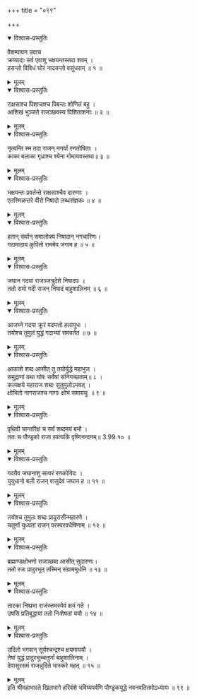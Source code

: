 +++
title = "०९९"

+++

<details open><summary>विश्वास-प्रस्तुतिः</summary>

वैशम्पायन उवाच  
क्रव्यादाः सर्व एवाशु भक्षयन्तस्तदा शवम् ।  
हसन्तो विविधं घोरं नादयन्तो वसुंधराम् ॥ १ ॥
</details>

<details><summary>मूलम्</summary>

वैशम्पायन उवाच  
क्रव्यादाः सर्व एवाशु भक्षयन्तस्तदा शवम् ।  
हसन्तो विविधं घोरं नादयन्तो वसुंधराम् ॥ १ ॥
</details>

<details open><summary>विश्वास-प्रस्तुतिः</summary>

राक्षसाश्च पिशाचाश्च पिबन्तः शोणितं बहु ।  
आशिखं भुञ्जते राजञ्छवस्य पिशिताशनाः ॥ २ ॥
</details>

<details><summary>मूलम्</summary>

राक्षसाश्च पिशाचाश्च पिबन्तः शोणितं बहु ।  
आशिखं भुञ्जते राजञ्छवस्य पिशिताशनाः ॥ २ ॥
</details>

<details open><summary>विश्वास-प्रस्तुतिः</summary>

नृत्यन्ति स्म तदा राजन् नगर्यां रणतोषिताः ।  
काका बलाका गृध्राश्च श्येना गोमायवस्तथा॥ ३ ॥
</details>

<details><summary>मूलम्</summary>

नृत्यन्ति स्म तदा राजन् नगर्यां रणतोषिताः ।  
काका बलाका गृध्राश्च श्येना गोमायवस्तथा॥ ३ ॥
</details>

<details open><summary>विश्वास-प्रस्तुतिः</summary>

भक्षयन्तः प्रवर्तन्ते राक्षसाश्चैव दारुणाः ।  
एतस्मिन्नन्तरे वीरो निषादो लब्धसंज्ञकः ॥ ४ ॥
</details>

<details><summary>मूलम्</summary>

भक्षयन्तः प्रवर्तन्ते राक्षसाश्चैव दारुणाः ।  
एतस्मिन्नन्तरे वीरो निषादो लब्धसंज्ञकः ॥ ४ ॥
</details>

<details open><summary>विश्वास-प्रस्तुतिः</summary>

हतान् सर्वान् समालोक्य निषादान् नगचारिणः।  
गदामादाय कुपितो राममेव जगाम ह ॥ ५ ॥
</details>

<details><summary>मूलम्</summary>

हतान् सर्वान् समालोक्य निषादान् नगचारिणः।  
गदामादाय कुपितो राममेव जगाम ह ॥ ५ ॥
</details>

<details open><summary>विश्वास-प्रस्तुतिः</summary>

जघान गदया राजञ्जत्रुदेशे निषादपः ।  
ततो रामो गदी राजन् निषादं बाहुशालिनम् ॥ ६ ॥
</details>

<details><summary>मूलम्</summary>

जघान गदया राजञ्जत्रुदेशे निषादपः ।  
ततो रामो गदी राजन् निषादं बाहुशालिनम् ॥ ६ ॥
</details>

<details open><summary>विश्वास-प्रस्तुतिः</summary>

आजघ्ने गदया क्रूरं मदमत्तो हलायुधः ।  
तयोश्च तुमुलं युद्धं गदाभ्यां समवर्तत ॥ ७ ॥
</details>

<details><summary>मूलम्</summary>

आजघ्ने गदया क्रूरं मदमत्तो हलायुधः ।  
तयोश्च तुमुलं युद्धं गदाभ्यां समवर्तत ॥ ७ ॥
</details>

<details open><summary>विश्वास-प्रस्तुतिः</summary>

आकाशे शब्द आसीत् तु तयोर्युद्धे महाभुज ।  
समुद्राणां यथा घोषः सर्वेषां संनिगच्छताम्॥ ८ ।  
कल्पक्षये महाराज शब्दः सुतुमुलोऽभवत् ।  
क्षोभितो नागराजश्च नागाः क्षोभं समाययुः ॥ ९ ॥
</details>

<details><summary>मूलम्</summary>

आकाशे शब्द आसीत् तु तयोर्युद्धे महाभुज ।  
समुद्राणां यथा घोषः सर्वेषां संनिगच्छताम्॥ ८ ।  
कल्पक्षये महाराज शब्दः सुतुमुलोऽभवत् ।  
क्षोभितो नागराजश्च नागाः क्षोभं समाययुः ॥ ९ ॥
</details>

<details open><summary>विश्वास-प्रस्तुतिः</summary>

पृथिवी चान्तरिक्षं च सर्वं शब्दमयं बभौ ।  
ततः स पौण्ड्रको राजा सात्यकिं वृष्णिनन्दनम्॥ 3.99.१० ॥
</details>

<details><summary>मूलम्</summary>

पृथिवी चान्तरिक्षं च सर्वं शब्दमयं बभौ ।  
ततः स पौण्ड्रको राजा सात्यकिं वृष्णिनन्दनम्॥ 3.99.१० ॥
</details>

<details open><summary>विश्वास-प्रस्तुतिः</summary>

गदयैव जघानाशु सत्वरं रणकोविदः ।  
युयुधानो बली राजन् वासुदेवं जघान ह ॥ ११ ॥
</details>

<details><summary>मूलम्</summary>

गदयैव जघानाशु सत्वरं रणकोविदः ।  
युयुधानो बली राजन् वासुदेवं जघान ह ॥ ११ ॥
</details>

<details open><summary>विश्वास-प्रस्तुतिः</summary>

तयोश्च तुमुलः शब्दः प्रादुरासीन्महारणे ।  
चतुर्णां युध्यतां राजन् परस्परवधैषिणाम् ॥ १२ ॥
</details>

<details><summary>मूलम्</summary>

तयोश्च तुमुलः शब्दः प्रादुरासीन्महारणे ।  
चतुर्णां युध्यतां राजन् परस्परवधैषिणाम् ॥ १२ ॥
</details>

<details open><summary>विश्वास-प्रस्तुतिः</summary>

ब्रह्माण्डक्षोभणो राजञ्छब्द आसीत् सुदारुणः।  
ततो रजः प्रादुरभूत् तस्मिन् संग्राममूर्धनि ॥ १३ ॥
</details>

<details><summary>मूलम्</summary>

ब्रह्माण्डक्षोभणो राजञ्छब्द आसीत् सुदारुणः।  
ततो रजः प्रादुरभूत् तस्मिन् संग्राममूर्धनि ॥ १३ ॥
</details>

<details open><summary>विश्वास-प्रस्तुतिः</summary>

तारका निष्प्रभा राजंस्तमस्येवं क्षयं गते ।  
उषसि प्रतिबुद्धायां ततो निःशेषतां ययौ ॥ १४ ॥
</details>

<details><summary>मूलम्</summary>

तारका निष्प्रभा राजंस्तमस्येवं क्षयं गते ।  
उषसि प्रतिबुद्धायां ततो निःशेषतां ययौ ॥ १४ ॥
</details>

<details open><summary>विश्वास-प्रस्तुतिः</summary>

उदितो भगवान् सूर्यश्चन्द्रश्च क्षयमाययौ ।  
तेषां युद्धं प्रादुरभूच्चतुर्णां बाहुशालिनाम् ।  
देवासुरसमं राजन्नुदिते भास्करे महत् ॥ १५ ॥
</details>

<details><summary>मूलम्</summary>

उदितो भगवान् सूर्यश्चन्द्रश्च क्षयमाययौ ।  
तेषां युद्धं प्रादुरभूच्चतुर्णां बाहुशालिनाम् ।  
देवासुरसमं राजन्नुदिते भास्करे महत् ॥ १५ ॥
</details>
इति श्रीमहाभारते खिलभागे हरिवंशे भविष्यपर्वणि पौण्ड्रकयुद्धे नवनवतितमोऽध्यायः ॥ ९९ ॥